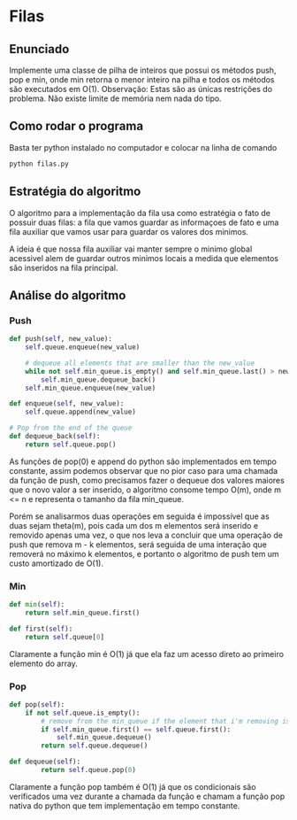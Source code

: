 # Filas

## Enunciado

Implemente uma classe de pilha de inteiros que possui os métodos push​, pop​ e min​, onde min​ retorna o menor inteiro na pilha e todos​ os métodos são executados em O(1)​.
Observação:​ Estas são as únicas restrições do problema. Não existe limite de memória nem nada do tipo.

## Como rodar o programa

Basta ter python instalado no computador e colocar na linha de comando
```bash
python filas.py
```


## Estratégia do algoritmo

O algoritmo para a implementação da fila usa como estratégia o fato de possuir duas filas: a fila que vamos guardar as informaçoes de fato e uma fila auxiliar que vamos usar para guardar os valores dos minimos.

A ideia é que nossa fila auxiliar vai manter sempre o minimo global acessivel alem de guardar outros minimos locais a medida que elementos são inseridos na fila principal.


## Análise do algoritmo

### Push
```python
def push(self, new_value):
	self.queue.enqueue(new_value)

	# dequeue all elements that are smaller than the new_value
	while not self.min_queue.is_empty() and self.min_queue.last() > new_value:
		self.min_queue.dequeue_back()
	self.min_queue.enqueue(new_value)

def enqueue(self, new_value):
	self.queue.append(new_value)

# Pop from the end of the queue
def dequeue_back(self):
	return self.queue.pop()
```
As funções de pop(0) e append do python são implementados em tempo constante, assim podemos observar que no pior caso para uma chamada da função de push, como precisamos fazer o dequeue dos valores maiores que o novo valor a ser inserido, o algoritmo consome tempo O(m), onde m <= n e representa o tamanho da fila min_queue.

Porém se analisarmos duas operações em seguida é impossível que as duas sejam theta(m), pois cada um dos m elementos será inserido e removido apenas uma vez, o que nos leva a concluir que uma operação de push que remova m - k elementos, será seguida de uma interação que removerá no máximo k elementos, e portanto o algoritmo de push tem um custo amortizado de O(1).

### Min

```python
def min(self):
	return self.min_queue.first()

def first(self):
	return self.queue[0]
```
Claramente a função min é O(1) já que ela faz um acesso direto ao primeiro elemento do array.


### Pop

```python
def pop(self):
	if not self.queue.is_empty():
		# remove from the min_queue if the element that i'm removing is the minimum 
		if self.min_queue.first() == self.queue.first():
			self.min_queue.dequeue()
		return self.queue.dequeue()

def dequeue(self):
    	return self.queue.pop(0)
```
Claramente a função pop também é O(1) já que os condicionais são verificados uma vez durante a chamada da função e chamam a função pop nativa do python que tem implementação em tempo constante.
